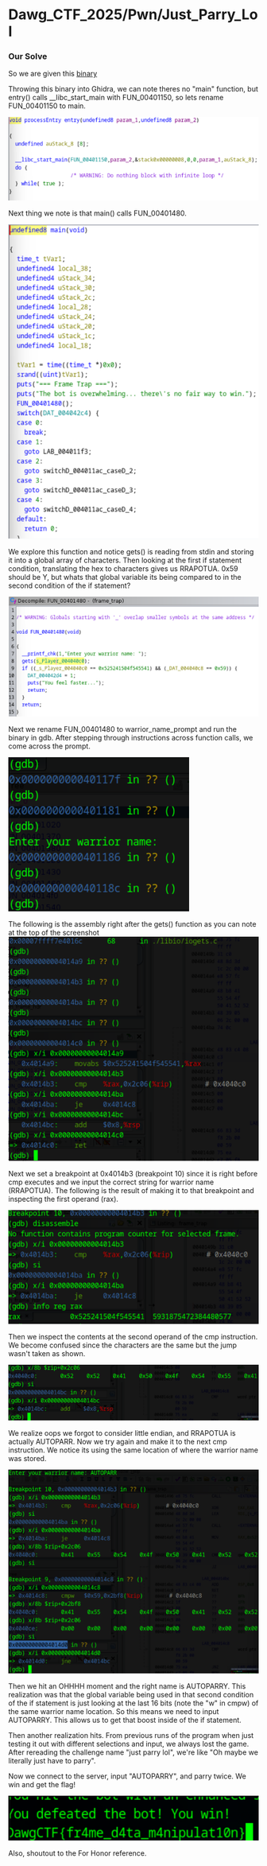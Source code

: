 # Dawg_CTF_2025/Pwn/Just_Parry_Lol

### Our Solve
So we are given this [binary](https://github.com/UMBCCyberDawgs/dawgctf-sp25/tree/main/Just%20Parry%20Lol)

Throwing this binary into Ghidra, we can note theres no "main" function, but entry() calls __libc_start_main with FUN_00401150, so lets rename FUN_00401150 to main.

![alt text](image.png)

Next thing we note is that main() calls FUN_00401480.

![alt text](image-1.png)

We explore this function and notice gets() is reading from stdin and storing it into a global array of characters. Then looking at the first if statement condition, translating the hex to characters gives us RRAPOTUA. 0x59 should be Y, but whats that global variable its being compared to in the second condition of the if statement?

![alt text](image-2.png)

Next we rename FUN_00401480 to warrior_name_prompt and run the binary in gdb. After stepping through instructions across function calls, we come across the prompt.

![alt text](image-3.png)

The following is the assembly right after the gets() function as you can note at the top of the screenshot
![alt text](image-4.png)

Next we set a breakpoint at 0x4014b3 (breakpoint 10) since it is right before cmp executes and we input the correct string for warrior name (RRAPOTUA). The following is the result of making it to that breakpoint and inspecting the first operand (rax).

![alt text](image-8.png)

Then we inspect the contents at the second operand of the cmp instruction. We become confused since the characters are the same but the jump wasn't taken as shown.

![alt text](image-5.png)

We realize oops we forgot to consider little endian, and RRAPOTUA is actually AUTOPARR. Now we try again and make it to the next cmp instruction. We notice its using the same location of where the warrior name was stored.

![alt text](image-6.png)

Then we hit an OHHHH moment and the right name is AUTOPARRY. This realization was that the global variable being used in that second condition of the if statement is just looking at the last 16 bits (note the "w" in cmpw) of the same warrior name location. So this means we need to input AUTOPARRY. This allows us to get that boost inside of the if statement.

Then another realization hits. From previous runs of the program when just testing it out with different selections and input, we always lost the game. After rereading the challenge name "just parry lol", we're like "Oh maybe we literally just have to parry".

Now we connect to the server, input "AUTOPARRY", and parry twice. We win and get the flag!

![alt text](image-7.png)

Also, shoutout to the For Honor reference.
